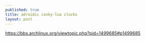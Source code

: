 ```yaml
---
published: true
title: adroidic conky-lua clocks
layout: post
---
```

<https://bbs.archlinux.org/viewtopic.php?pid=1499685#p1499685>